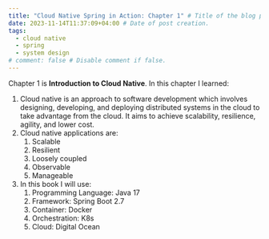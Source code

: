 ```yaml
---
title: "Cloud Native Spring in Action: Chapter 1" # Title of the blog post.
date: 2023-11-14T11:37:09+04:00 # Date of post creation.
tags:
  - cloud native
  - spring
  - system design
# comment: false # Disable comment if false.
---
```


Chapter 1 is **Introduction to Cloud Native**. In this chapter I learned:
1. Cloud native is an approach to software development which involves designing, developing, and deploying 
   distributed systems in the cloud to take advantage from the cloud. It aims to achieve scalability, resilience, 
   agility, and lower cost.
2. Cloud native applications are:
   1. Scalable
   2. Resilient
   3. Loosely coupled
   4. Observable
   5. Manageable
3. In this book I will use:
   1. Programming Language: Java 17
   2. Framework: Spring Boot 2.7
   3. Container: Docker
   4. Orchestration: K8s
   5. Cloud: Digital Ocean
